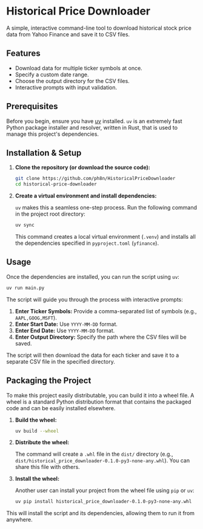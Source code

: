 # Historical Price Downloader

A simple, interactive command-line tool to download historical stock price data from Yahoo Finance and save it to CSV files.

## Features

- Download data for multiple ticker symbols at once.
- Specify a custom date range.
- Choose the output directory for the CSV files.
- Interactive prompts with input validation.

## Prerequisites

Before you begin, ensure you have [uv](https://github.com/astral-sh/uv) installed. `uv` is an extremely fast Python package installer and resolver, written in Rust, that is used to manage this project's dependencies.

## Installation & Setup

1. **Clone the repository (or download the source code):**

    ```bash
    git clone https://github.com/ph8n/HistoricalPriceDownloader
    cd historical-price-downloader
    ```

2. **Create a virtual environment and install dependencies:**

    `uv` makes this a seamless one-step process. Run the following command in the project root directory:

    ```bash
    uv sync
    ```

    This command creates a local virtual environment (`.venv`) and installs all the dependencies specified in `pyproject.toml` (`yfinance`).

## Usage

Once the dependencies are installed, you can run the script using `uv`:

```bash
uv run main.py
```

The script will guide you through the process with interactive prompts:

1. **Enter Ticker Symbols:** Provide a comma-separated list of symbols (e.g., `AAPL,GOOG,MSFT`).
2. **Enter Start Date:** Use `YYYY-MM-DD` format.
3. **Enter End Date:** Use `YYYY-MM-DD` format.
4. **Enter Output Directory:** Specify the path where the CSV files will be saved.

The script will then download the data for each ticker and save it to a separate CSV file in the specified directory.

## Packaging the Project

To make this project easily distributable, you can build it into a wheel file. A wheel is a standard Python distribution format that contains the packaged code and can be easily installed elsewhere.

1. **Build the wheel:**

    ```bash
    uv build --wheel
    ```

2. **Distribute the wheel:**

    The command will create a `.whl` file in the `dist/` directory (e.g., `dist/historical_price_downloader-0.1.0-py3-none-any.whl`). You can share this file with others.

3. **Install the wheel:**

    Another user can install your project from the wheel file using `pip` or `uv`:

    ```bash
    uv pip install historical_price_downloader-0.1.0-py3-none-any.whl
    ```

This will install the script and its dependencies, allowing them to run it from anywhere.
